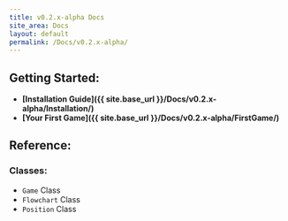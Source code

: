 ```yaml
---
title: v0.2.x-alpha Docs
site_area: Docs
layout: default
permalink: /Docs/v0.2.x-alpha/
---
```


## Getting Started:

- **[Installation Guide]({{ site.base_url }}/Docs/v0.2.x-alpha/Installation/)**
- **[Your First Game]({{ site.base_url }}/Docs/v0.2.x-alpha/FirstGame/)**

## Reference:

### Classes:

- `Game` Class
- `Flowchart` Class
- `Position` Class
